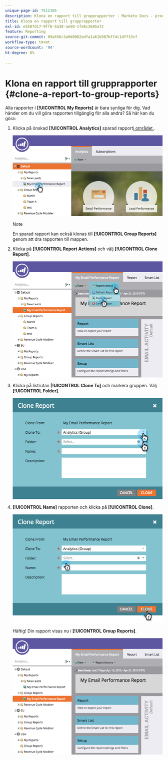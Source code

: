 ```yaml
---
unique-page-id: 7512105
description: Klona en rapport till grupprapporter - Marketo Docs - produktdokumentation
title: Klona en rapport till grupprapporter
exl-id: e5587d17-9ff6-4a38-ae50-1fe8c2685a72
feature: Reporting
source-git-commit: 09a656c3a0d0002edfa1a61b987bff4c1dff33cf
workflow-type: tm+mt
source-wordcount: '94'
ht-degree: 0%

---
```


# Klona en rapport till grupprapporter {#clone-a-report-to-group-reports}

Alla rapporter i **[!UICONTROL My Reports]** är bara synliga för dig. Vad händer om du vill göra rapporten tillgänglig för alla andra? Så här kan du göra:

1. Klicka på önskad **[!UICONTROL Analytics]** sparad rapport[&#x200B; i området &#x200B;](/help/marketo/product-docs/reporting/basic-reporting/creating-reports/save-a-report.md).

   ![](assets/image2015-4-21-11-3a25-3a54.png)

   >[!NOTE]
   >
   >En sparad rapport kan också klonas till **[!UICONTROL Group Reports]** genom att dra rapporten till mappen.

1. Klicka på **[!UICONTROL Report Actions]** och välj **[!UICONTROL Clone Report]**.

   ![](assets/image2015-4-21-11-3a29-3a32.png)

1. Klicka på listrutan **[!UICONTROL Clone To]** och markera gruppen. Välj **[!UICONTROL Folder]**.

   ![](assets/image2015-4-21-11-3a32-3a0.png)

1. **[!UICONTROL Name]** rapporten och klicka på **[!UICONTROL Clone]**.

   ![](assets/image2015-4-21-11-3a33-3a11.png)

   Häftig! Din rapport visas nu i **[!UICONTROL Group Reports]**.

   ![](assets/image2015-4-21-11-3a37-3a25.png)
